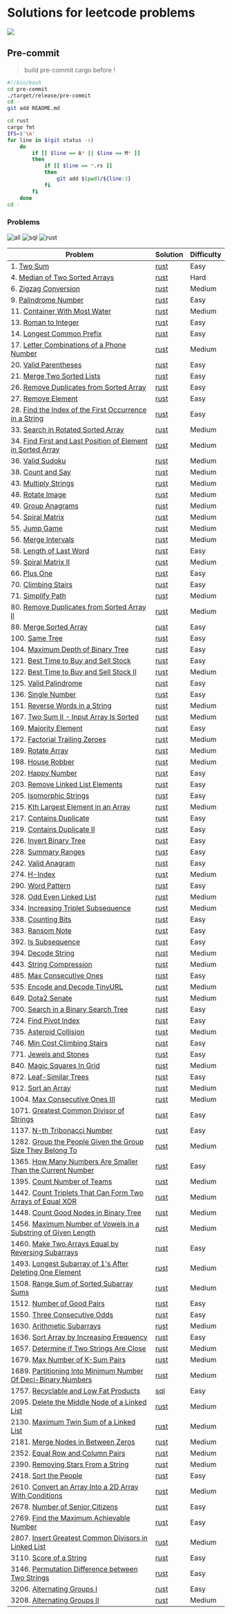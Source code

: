 # Solutions for leetcode problems

<a align=center href=https://brainmade.org//>
    <img src="https://brainmade.org/white-logo.svg">
</a>

## Pre-commit

> build pre-commit cargo before !

```bash
#!/bin/bash
cd pre-commit
./target/release/pre-commit
cd -
git add README.md

cd rust
cargo fmt
IFS=$'\n'
for line in $(git status -s)
    do
        if [[ $line == A* || $line == M* ]]
        then
            if [[ $line == *.rs ]]
            then
                git add $(pwd)/${line:3}
            fi
        fi
    done
cd -
```

### Problems
<!-- counters start -->
![all](https://img.shields.io/badge/solved-105-blue?style=for-the-badge) ![sql](https://img.shields.io/badge/sql-1-4479A1?logo=mysql&style=for-the-badge) ![rust](https://img.shields.io/badge/rust-104-000000?logo=rust&style=for-the-badge)
<!-- counters end -->
<!-- table start -->
| Problem | Solution | Difficulty |
|---|---|---|
| 1. [Two Sum](https://lcid.cc/1) | [rust](rust/src/solutions/p0001.rs) | Easy |
| 4. [Median of Two Sorted Arrays](https://lcid.cc/4) | [rust](rust/src/solutions/p0004.rs) | Hard |
| 6. [Zigzag Conversion](https://lcid.cc/6) | [rust](rust/src/solutions/p0006.rs) | Medium |
| 9. [Palindrome Number](https://lcid.cc/9) | [rust](rust/src/solutions/p0009.rs) | Easy |
| 11. [Container With Most Water](https://lcid.cc/11) | [rust](rust/src/solutions/p0011.rs) | Medium |
| 13. [Roman to Integer](https://lcid.cc/13) | [rust](rust/src/solutions/p0013.rs) | Easy |
| 14. [Longest Common Prefix](https://lcid.cc/14) | [rust](rust/src/solutions/p0014.rs) | Easy |
| 17. [Letter Combinations of a Phone Number](https://lcid.cc/17) | [rust](rust/src/solutions/p0017.rs) | Medium |
| 20. [Valid Parentheses](https://lcid.cc/20) | [rust](rust/src/solutions/p0020.rs) | Easy |
| 21. [Merge Two Sorted Lists](https://lcid.cc/21) | [rust](rust/src/solutions/p0021.rs) | Easy |
| 26. [Remove Duplicates from Sorted Array](https://lcid.cc/26) | [rust](rust/src/solutions/p0026.rs) | Easy |
| 27. [Remove Element](https://lcid.cc/27) | [rust](rust/src/solutions/p0027.rs) | Easy |
| 28. [Find the Index of the First Occurrence in a String](https://lcid.cc/28) | [rust](rust/src/solutions/p0028.rs) | Easy |
| 33. [Search in Rotated Sorted Array](https://lcid.cc/33) | [rust](rust/src/solutions/p0033.rs) | Medium |
| 34. [Find First and Last Position of Element in Sorted Array](https://lcid.cc/34) | [rust](rust/src/solutions/p0034.rs) | Medium |
| 36. [Valid Sudoku](https://lcid.cc/36) | [rust](rust/src/solutions/p0036.rs) | Medium |
| 38. [Count and Say](https://lcid.cc/38) | [rust](rust/src/solutions/p0038.rs) | Medium |
| 43. [Multiply Strings](https://lcid.cc/43) | [rust](rust/src/solutions/p0043.rs) | Medium |
| 48. [Rotate Image](https://lcid.cc/48) | [rust](rust/src/solutions/p0048.rs) | Medium |
| 49. [Group Anagrams](https://lcid.cc/49) | [rust](rust/src/solutions/p0049.rs) | Medium |
| 54. [Spiral Matrix](https://lcid.cc/54) | [rust](rust/src/solutions/p0054.rs) | Medium |
| 55. [Jump Game](https://lcid.cc/55) | [rust](rust/src/solutions/p0055.rs) | Medium |
| 56. [Merge Intervals](https://lcid.cc/56) | [rust](rust/src/solutions/p0056.rs) | Medium |
| 58. [Length of Last Word](https://lcid.cc/58) | [rust](rust/src/solutions/p0058.rs) | Easy |
| 59. [Spiral Matrix II](https://lcid.cc/59) | [rust](rust/src/solutions/p0059.rs) | Medium |
| 66. [Plus One](https://lcid.cc/66) | [rust](rust/src/solutions/p0066.rs) | Easy |
| 70. [Climbing Stairs](https://lcid.cc/70) | [rust](rust/src/solutions/p0070.rs) | Easy |
| 71. [Simplify Path](https://lcid.cc/71) | [rust](rust/src/solutions/p0071.rs) | Medium |
| 80. [Remove Duplicates from Sorted Array II](https://lcid.cc/80) | [rust](rust/src/solutions/p0080.rs) | Medium |
| 88. [Merge Sorted Array](https://lcid.cc/88) | [rust](rust/src/solutions/p0088.rs) | Easy |
| 100. [Same Tree](https://lcid.cc/100) | [rust](rust/src/solutions/p0100.rs) | Easy |
| 104. [Maximum Depth of Binary Tree](https://lcid.cc/104) | [rust](rust/src/solutions/p0104.rs) | Easy |
| 121. [Best Time to Buy and Sell Stock](https://lcid.cc/121) | [rust](rust/src/solutions/p0121.rs) | Easy |
| 122. [Best Time to Buy and Sell Stock II](https://lcid.cc/122) | [rust](rust/src/solutions/p0122.rs) | Medium |
| 125. [Valid Palindrome](https://lcid.cc/125) | [rust](rust/src/solutions/p0125.rs) | Easy |
| 136. [Single Number](https://lcid.cc/136) | [rust](rust/src/solutions/p0136.rs) | Easy |
| 151. [Reverse Words in a String](https://lcid.cc/151) | [rust](rust/src/solutions/p0151.rs) | Medium |
| 167. [Two Sum II - Input Array Is Sorted](https://lcid.cc/167) | [rust](rust/src/solutions/p0167.rs) | Medium |
| 169. [Majority Element](https://lcid.cc/169) | [rust](rust/src/solutions/p0169.rs) | Easy |
| 172. [Factorial Trailing Zeroes](https://lcid.cc/172) | [rust](rust/src/solutions/p0172.rs) | Medium |
| 189. [Rotate Array](https://lcid.cc/189) | [rust](rust/src/solutions/p0189.rs) | Medium |
| 198. [House Robber](https://lcid.cc/198) | [rust](rust/src/solutions/p0198.rs) | Medium |
| 202. [Happy Number](https://lcid.cc/202) | [rust](rust/src/solutions/p0202.rs) | Easy |
| 203. [Remove Linked List Elements](https://lcid.cc/203) | [rust](rust/src/solutions/p0203.rs) | Easy |
| 205. [Isomorphic Strings](https://lcid.cc/205) | [rust](rust/src/solutions/p0205.rs) | Easy |
| 215. [Kth Largest Element in an Array](https://lcid.cc/215) | [rust](rust/src/solutions/p0215.rs) | Medium |
| 217. [Contains Duplicate](https://lcid.cc/217) | [rust](rust/src/solutions/p0217.rs) | Easy |
| 219. [Contains Duplicate II](https://lcid.cc/219) | [rust](rust/src/solutions/p0219.rs) | Easy |
| 226. [Invert Binary Tree](https://lcid.cc/226) | [rust](rust/src/solutions/p0226.rs) | Easy |
| 228. [Summary Ranges](https://lcid.cc/228) | [rust](rust/src/solutions/p0228.rs) | Easy |
| 242. [Valid Anagram](https://lcid.cc/242) | [rust](rust/src/solutions/p0242.rs) | Easy |
| 274. [H-Index](https://lcid.cc/274) | [rust](rust/src/solutions/p0274.rs) | Medium |
| 290. [Word Pattern](https://lcid.cc/290) | [rust](rust/src/solutions/p0290.rs) | Easy |
| 328. [Odd Even Linked List](https://lcid.cc/328) | [rust](rust/src/solutions/p0328.rs) | Medium |
| 334. [Increasing Triplet Subsequence](https://lcid.cc/334) | [rust](rust/src/solutions/p0334.rs) | Medium |
| 338. [Counting Bits](https://lcid.cc/338) | [rust](rust/src/solutions/p0338.rs) | Easy |
| 383. [Ransom Note](https://lcid.cc/383) | [rust](rust/src/solutions/p0383.rs) | Easy |
| 392. [Is Subsequence](https://lcid.cc/392) | [rust](rust/src/solutions/p0392.rs) | Easy |
| 394. [Decode String](https://lcid.cc/394) | [rust](rust/src/solutions/p0394.rs) | Medium |
| 443. [String Compression](https://lcid.cc/443) | [rust](rust/src/solutions/p0443.rs) | Medium |
| 485. [Max Consecutive Ones](https://lcid.cc/485) | [rust](rust/src/solutions/p0485.rs) | Easy |
| 535. [Encode and Decode TinyURL](https://lcid.cc/535) | [rust](rust/src/solutions/p0535.rs) | Medium |
| 649. [Dota2 Senate](https://lcid.cc/649) | [rust](rust/src/solutions/p0649.rs) | Medium |
| 700. [Search in a Binary Search Tree](https://lcid.cc/700) | [rust](rust/src/solutions/p0700.rs) | Easy |
| 724. [Find Pivot Index](https://lcid.cc/724) | [rust](rust/src/solutions/p0724.rs) | Easy |
| 735. [Asteroid Collision](https://lcid.cc/735) | [rust](rust/src/solutions/p0735.rs) | Medium |
| 746. [Min Cost Climbing Stairs](https://lcid.cc/746) | [rust](rust/src/solutions/p0746.rs) | Easy |
| 771. [Jewels and Stones](https://lcid.cc/771) | [rust](rust/src/solutions/p0771.rs) | Easy |
| 840. [Magic Squares In Grid](https://lcid.cc/840) | [rust](rust/src/solutions/p0840.rs) | Medium |
| 872. [Leaf-Similar Trees](https://lcid.cc/872) | [rust](rust/src/solutions/p0872.rs) | Easy |
| 912. [Sort an Array](https://lcid.cc/912) | [rust](rust/src/solutions/p0912.rs) | Medium |
| 1004. [Max Consecutive Ones III](https://lcid.cc/1004) | [rust](rust/src/solutions/p1004.rs) | Medium |
| 1071. [Greatest Common Divisor of Strings](https://lcid.cc/1071) | [rust](rust/src/solutions/p1071.rs) | Easy |
| 1137. [N-th Tribonacci Number](https://lcid.cc/1137) | [rust](rust/src/solutions/p1137.rs) | Easy |
| 1282. [Group the People Given the Group Size They Belong To](https://lcid.cc/1282) | [rust](rust/src/solutions/p1282.rs) | Medium |
| 1365. [How Many Numbers Are Smaller Than the Current Number](https://lcid.cc/1365) | [rust](rust/src/solutions/p1365.rs) | Easy |
| 1395. [Count Number of Teams](https://lcid.cc/1395) | [rust](rust/src/solutions/p1395.rs) | Medium |
| 1442. [Count Triplets That Can Form Two Arrays of Equal XOR](https://lcid.cc/1442) | [rust](rust/src/solutions/p1442.rs) | Medium |
| 1448. [Count Good Nodes in Binary Tree](https://lcid.cc/1448) | [rust](rust/src/solutions/p1448.rs) | Medium |
| 1456. [Maximum Number of Vowels in a Substring of Given Length](https://lcid.cc/1456) | [rust](rust/src/solutions/p1456.rs) | Medium |
| 1460. [Make Two Arrays Equal by Reversing Subarrays](https://lcid.cc/1460) | [rust](rust/src/solutions/p1460.rs) | Easy |
| 1493. [Longest Subarray of 1's After Deleting One Element](https://lcid.cc/1493) | [rust](rust/src/solutions/p1493.rs) | Medium |
| 1508. [Range Sum of Sorted Subarray Sums](https://lcid.cc/1508) | [rust](rust/src/solutions/p1508.rs) | Medium |
| 1512. [Number of Good Pairs](https://lcid.cc/1512) | [rust](rust/src/solutions/p1512.rs) | Easy |
| 1550. [Three Consecutive Odds](https://lcid.cc/1550) | [rust](rust/src/solutions/p1550.rs) | Easy |
| 1630. [Arithmetic Subarrays](https://lcid.cc/1630) | [rust](rust/src/solutions/p1630.rs) | Medium |
| 1636. [Sort Array by Increasing Frequency](https://lcid.cc/1636) | [rust](rust/src/solutions/p1636.rs) | Easy |
| 1657. [Determine if Two Strings Are Close](https://lcid.cc/1657) | [rust](rust/src/solutions/p1657.rs) | Medium |
| 1679. [Max Number of K-Sum Pairs](https://lcid.cc/1679) | [rust](rust/src/solutions/p1679.rs) | Medium |
| 1689. [Partitioning Into Minimum Number Of Deci-Binary Numbers](https://lcid.cc/1689) | [rust](rust/src/solutions/p1689.rs) | Medium |
| 1757. [Recyclable and Low Fat Products](https://lcid.cc/1757) | [sql](sql/solutions/p1757.sql) | Easy |
| 2095. [Delete the Middle Node of a Linked List](https://lcid.cc/2095) | [rust](rust/src/solutions/p2095.rs) | Medium |
| 2130. [Maximum Twin Sum of a Linked List](https://lcid.cc/2130) | [rust](rust/src/solutions/p2130.rs) | Medium |
| 2181. [Merge Nodes in Between Zeros](https://lcid.cc/2181) | [rust](rust/src/solutions/p2181.rs) | Medium |
| 2352. [Equal Row and Column Pairs](https://lcid.cc/2352) | [rust](rust/src/solutions/p2352.rs) | Medium |
| 2390. [Removing Stars From a String](https://lcid.cc/2390) | [rust](rust/src/solutions/p2390.rs) | Medium |
| 2418. [Sort the People](https://lcid.cc/2418) | [rust](rust/src/solutions/p2418.rs) | Easy |
| 2610. [Convert an Array Into a 2D Array With Conditions](https://lcid.cc/2610) | [rust](rust/src/solutions/p2610.rs) | Medium |
| 2678. [Number of Senior Citizens](https://lcid.cc/2678) | [rust](rust/src/solutions/p2678.rs) | Easy |
| 2769. [Find the Maximum Achievable Number](https://lcid.cc/2769) | [rust](rust/src/solutions/p2769.rs) | Easy |
| 2807. [Insert Greatest Common Divisors in Linked List](https://lcid.cc/2807) | [rust](rust/src/solutions/p2807.rs) | Medium |
| 3110. [Score of a String](https://lcid.cc/3110) | [rust](rust/src/solutions/p3110.rs) | Easy |
| 3146. [Permutation Difference between Two Strings](https://lcid.cc/3146) | [rust](rust/src/solutions/p3146.rs) | Easy |
| 3206. [Alternating Groups I](https://lcid.cc/3206) | [rust](rust/src/solutions/p3206.rs) | Easy |
| 3208. [Alternating Groups II](https://lcid.cc/3208) | [rust](rust/src/solutions/p3208.rs) | Medium |
<!-- table end -->
